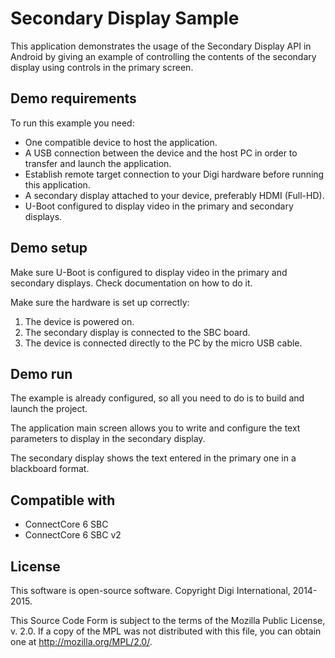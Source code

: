Secondary Display Sample
========================

This application demonstrates the usage of the Secondary Display API in Android
by giving an example of controlling the contents of the secondary display using
controls in the primary screen.

Demo requirements
-----------------

To run this example you need:

* One compatible device to host the application.
* A USB connection between the device and the host PC in order to transfer and
  launch the application.
* Establish remote target connection to your Digi hardware before running this
  application.
* A secondary display attached to your device, preferably HDMI (Full-HD).
* U-Boot configured to display video in the primary and secondary displays.

Demo setup
----------

Make sure U-Boot is configured to display video in the primary and secondary 
displays. Check documentation on how to do it.

Make sure the hardware is set up correctly:

1. The device is powered on.
2. The secondary display is connected to the SBC board.
3. The device is connected directly to the PC by the micro USB cable.


Demo run
--------

The example is already configured, so all you need to do is to build and 
launch the project.
  
The application main screen allows you to write and configure the text
parameters to display in the secondary display.

The secondary display shows the text entered in the primary one in a blackboard
format.

Compatible with
---------------

* ConnectCore 6 SBC
* ConnectCore 6 SBC v2

License
-------

This software is open-source software. Copyright Digi International, 2014-2015.

This Source Code Form is subject to the terms of the Mozilla Public License,
v. 2.0. If a copy of the MPL was not distributed with this file, you can obtain
one at http://mozilla.org/MPL/2.0/.
